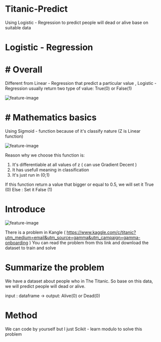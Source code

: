 # Titanic-Predict

Using Logistic - Regression to predict people will dead or alive base on suitable data

# Logistic - Regression

# # Overall

Different from Linear - Regression that predict a particular value , Logistic - Regression usually return two type of value: True(0) or False(1)

![feature-image](https://miro.medium.com/max/875/1*cgdHP--EdMXJDwCcZSUGfw.png)

# # Mathematics basics

Using Sigmoid - function because of it's classify nature (Z is Linear function)

![feature-image](https://qph.cf2.quoracdn.net/main-qimg-6ab7369356c16f17ac39fbb83d5d56c1)

Reason why we choose this function is:
1. It's differentiable at all values of z ( can use Gradient Decent )
2. It has usefull meaning in classification
3. It's just run in (0;1)

If this function return a value that bigger or equal to 0.5, we will set it True (0)
Else : Set it False (1)



# Introduce 

![feature-image](https://cdn.britannica.com/72/153172-050-EB2F2D95/Titanic.jpg)

There is a problem in Kangle ( https://www.kaggle.com/c/titanic?utm_medium=email&utm_source=gamma&utm_campaign=gamma-onboarding )
You can read the problem from this link and download the dataset to train and solve

# Summarize the problem

We have a dataset about people who in The Titanic. So base on this data, we will predict people will dead or alive.

input : dataframe -> output: Alive(0) or Dead(0)

# Method
We can code by yourself but I just Scikit - learn modulo to solve this problem
